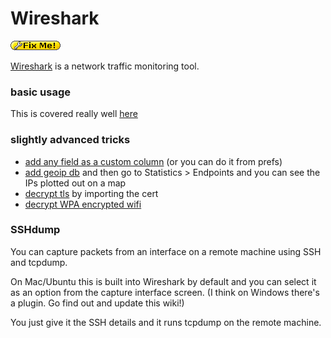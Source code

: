 # Wireshark

![FIXME](../../.gitbook/assets/fixme.gif)

[Wireshark](https://wireshark.org/) is a network traffic monitoring tool.

### basic usage

This is covered really well [here](https://jvns.ca/blog/2018/06/19/what-i-use-wireshark-for/)

### slightly advanced tricks

- [add any field as a custom column](https://www.malware-traffic-analysis.net/tutorials/wireshark/index2.html) (or you can do it from prefs)
- [add geoip db](https://wiki.wireshark.org/HowToUseGeoIP) and then go to Statistics > Endpoints and you can see the IPs plotted out on a map
- [decrypt tls](http://packetpushers.net/using-wireshark-to-decode-ssltls-packets/) by importing the cert
- [decrypt WPA encrypted wifi](https://wiki.wireshark.org/HowToDecrypt802.11)

### SSHdump

You can capture packets from an interface on a remote machine using SSH and tcpdump.

On Mac/Ubuntu this is built into Wireshark by default and you can select it as an option from the capture interface screen. (I think on Windows there's a plugin. Go find out and update this wiki!)

You just give it the SSH details and it runs tcpdump on the remote machine.